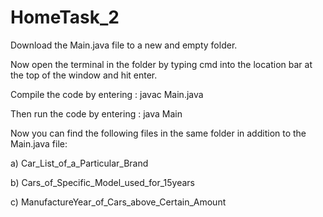# HomeTask_2

Download the Main.java file to a new and empty folder.

Now open the terminal in the folder by typing cmd into the location bar at the top of the window and hit enter.

Compile the code by entering : javac Main.java

Then run the code by entering : java Main

Now you can find the following files in the same folder in addition to the Main.java file:

a) Car_List_of_a_Particular_Brand

b) Cars_of_Specific_Model_used_for_15years

c) ManufactureYear_of_Cars_above_Certain_Amount
